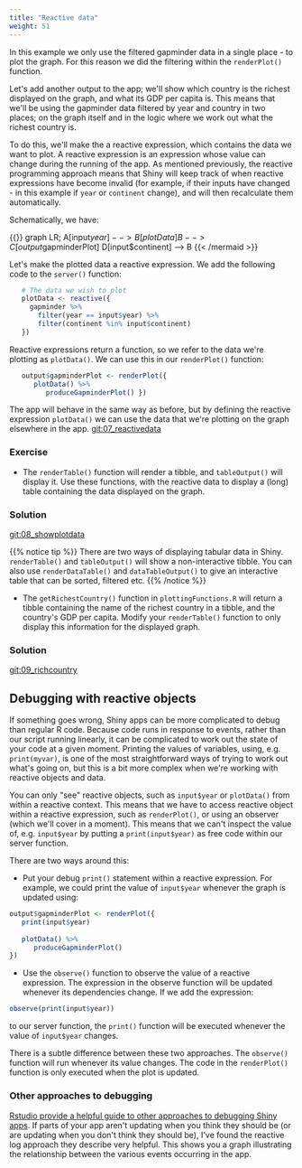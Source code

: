 ```yaml
---
title: "Reactive data"
weight: 51
---
```



In this example we only use the filtered gapminder data in a single place - to plot the graph.   For this reason we did the filtering within the `renderPlot()` function.   

Let's add another output to the app; we'll show which country is the richest displayed on the graph, and what its GDP per capita is. This means that we'll be using the gapminder data filtered by year and country in two places; on the graph itself and in the logic where we work out what the richest country is.   

To do this, we'll make the a reactive expression, which contains the data we want to plot.  A reactive expression is an expression whose value can change during the running of the app.   As mentioned previously, the reactive programming approach means that Shiny will keep track of when reactive expressions have become invalid (for example, if their inputs have changed - in this example if `year` or `continent` change), and will then recalculate them automatically.  

Schematically, we have:

{{<mermaid align="left" >}}
graph LR;
   A[input$year] --> B[plotData]
   B --> C[output$gapminderPlot]
   D[input$continent] --> B
{{< /mermaid >}}

Let's make the plotted data a reactive expression. We add the following code to the `server()` function:


```r
   # The data we wish to plot
   plotData <- reactive({
     gapminder %>% 
       filter(year == input$year) %>% 
       filter(continent %in% input$continent)
   })
```

Reactive expressions return a function, so we refer to the data we're plotting as `plotData()`.  We can use this in our `renderPlot()` function:


```r
   output$gapminderPlot <- renderPlot({
      plotData() %>% 
         produceGapminderPlot() })
```

The app will behave in the same way as before, but by defining the reactive expression `plotData()` we can use the data that we're plotting on the graph elsewhere in the app. [git:07_reactivedata](https://github.com/UoMResearchIT/RSE18-shiny-workshop-materials/commit/4ee4c74ebc63242c13fa772992a0de067f1a1622)

###  Exercise

- The `renderTable()` function will render a tibble, and `tableOutput()` will display it.   Use these functions, with the reactive data to display a (long) table containing the data displayed on the graph.

### Solution

[git:08_showplotdata](https://github.com/UoMResearchIT/RSE18-shiny-workshop-materials/commit/b373f1f596296184f7bc2f98b28bf87e3de52522)


{{% notice tip %}}
There are two ways of displaying tabular data in Shiny.  `renderTable()` and `tableOutput()` will show a non-interactive tibble.  You can also use `renderDataTable()` and `dataTableOutput()` to give an interactive table that can be sorted, filtered etc.
{{% /notice %}}


- The `getRichestCountry()` function in `plottingFunctions.R` will return a tibble containing the name of the richest country in a tibble, and the country's GDP per capita. Modify your `renderTable()` function to only display this information for the displayed graph.

### Solution

[git:09_richcountry](https://github.com/UoMResearchIT/RSE18-shiny-workshop-materials/commit/c48240c18327612d9228e7f8255f53cb131b6d1a)


## Debugging with reactive objects

If something goes wrong, Shiny apps can be more complicated to debug than regular R code.  Because code runs in response to events, rather than our script running linearly, it can be complicated to work out the state of your code at a given moment. Printing the values of variables, using, e.g. `print(myvar)`,  is one of the most straightforward ways of trying to work out what's going on, but this is a bit more complex when we're working with reactive objects and data.

You can only "see" reactive objects, such as `input$year` or `plotData()` from within a reactive context.  This means that we have to access reactive object within a reactive expression, such as `renderPlot()`, or using an observer (which we'll cover in a moment).  This means that we can't inspect the value of, e.g. `input$year` by putting a `print(input$year)` as free code within our server function.

There are two ways around this:

* Put your debug `print()` statement within a reactive expression.  For example, we could print the value of `input$year` whenever the graph is updated using:


```r
output$gapminderPlot <- renderPlot({
   print(input$year)
   
   plotData() %>% 
      produceGapminderPlot()
})
```

* Use the `observe()` function to observe the value of a reactive expression.  The expression in the observe function will be updated whenever its dependencies change.  If we add the expression:


```r
observe(print(input$year))
```

to our server function, the `print()` function will be executed whenever the value of `input$year` changes.  

There is a subtle difference between these two approaches.  The `observe()` function will run whenever its value changes.  The code in the `renderPlot()` function is only executed when the plot is updated.

### Other approaches to debugging

[Rstudio provide a helpful guide to other approaches to debugging Shiny apps](https://shiny.rstudio.com/articles/debugging.html).  If parts of your app aren't updating when you think they should be (or are updating when you don't think they should be), I've found the reactive log approach they describe very helpful.  This shows you a graph illustrating the relationship between the various events occurring in the app.  











